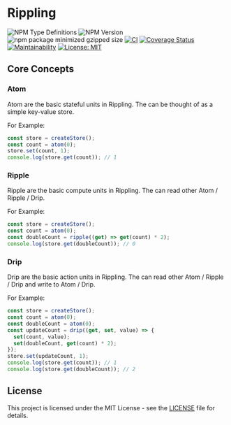 # Rippling

![NPM Type Definitions](https://img.shields.io/npm/types/rippling)
![NPM Version](https://img.shields.io/npm/v/rippling)
![npm package minimized gzipped size](https://img.shields.io/bundlejs/size/rippling)
[![CI](https://github.com/e7h4n/rippling/actions/workflows/ci.yaml/badge.svg)](https://github.com/e7h4n/rippling/actions/workflows/ci.yaml)
[![Coverage Status](https://coveralls.io/repos/github/e7h4n/rippling/badge.svg?branch=main)](https://coveralls.io/github/e7h4n/rippling?branch=main)
[![Maintainability](https://api.codeclimate.com/v1/badges/a0b68839fea9c990a3eb/maintainability)](https://codeclimate.com/github/e7h4n/rippling/maintainability)
[![License: MIT](https://img.shields.io/badge/License-MIT-yellow.svg)](https://opensource.org/licenses/MIT)

## Core Concepts

### Atom

Atom are the basic stateful units in Rippling. The can be thought of as a simple key-value store.

For Example:

```typescript
const store = createStore();
const count = atom(0);
store.set(count, 1);
console.log(store.get(count)); // 1
```

### Ripple

Ripple are the basic compute units in Rippling. The can read other Atom / Ripple / Drip.

For Example:

```typescript
const store = createStore();
const count = atom(0);
const doubleCount = ripple((get) => get(count) * 2);
console.log(store.get(doubleCount)); // 0
```

### Drip

Drip are the basic action units in Rippling. The can read other Atom / Ripple / Drip and write to Atom / Drip.

For Example:

```typescript
const store = createStore();
const count = atom(0);
const doubleCount = atom(0);
const updateCount = drip((get, set, value) => {
  set(count, value);
  set(doubleCount, get(count) * 2);
});
store.set(updateCount, 1);
console.log(store.get(count)); // 1
console.log(store.get(doubleCount)); // 2
```

## License

This project is licensed under the MIT License - see the [LICENSE](LICENSE) file for details.
